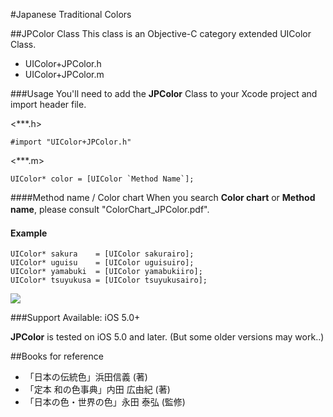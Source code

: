 #Japanese Traditional Colors

##JPColor Class
This class is an Objective-C category extended UIColor Class.

+ UIColor+JPColor.h
+ UIColor+JPColor.m


###Usage
You'll need to add the __JPColor__ Class to your Xcode project and import header file.

<***.h>

	#import "UIColor+JPColor.h"


<***.m>

	UIColor* color = [UIColor `Method Name`];
####Method name / Color chart
When you search __Color chart__ or __Method name__, please consult "ColorChart_JPColor.pdf".
　
#### Example
    UIColor* sakura    = [UIColor sakurairo];    
    UIColor* uguisu    = [UIColor uguisuiro];  
    UIColor* yamabuki  = [UIColor yamabukiiro];
    UIColor* tsuyukusa = [UIColor tsuyukusairo]; 

![](https://raw.github.com/misorairo/JapaneseTraditionalColors/master/sampleColor.png)

###Support
Available: iOS 5.0+

__JPColor__ is tested on iOS 5.0 and later.
(But some older versions may work..) 


##Books for reference

+ 「日本の伝統色」浜田信義 (著) 
+ 「定本 和の色事典」内田 広由紀 (著) 
+ 「日本の色・世界の色」永田 泰弘 (監修) 